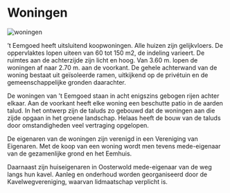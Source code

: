 # Woningen

![woningen](/images/woningen.jpg)

’t Eemgoed heeft uitsluitend koopwoningen. Alle huizen zijn gelijkvloers. De oppervlaktes lopen uiteen van 60 tot 150 m2, de indeling varieert. De ruimtes aan de achterzijde zijn licht en hoog. Van 3.60 m. lopen de woningen af naar 2.70 m. aan de voorkant. De gehele achterwand van de woning bestaat uit geïsoleerde ramen, uitkijkend op de privétuin en de gemeenschappelijke gronden daarachter.

De woningen van ’t Eemgoed staan in acht enigszins gebogen rijen achter elkaar. Aan de voorkant heeft elke woning een beschutte patio in de aarden talud. In het ontwerp zijn de taluds zo gebouwd dat de woningen aan die zijde opgaan in het groene landschap. Helaas heeft de bouw van de taluds door omstandigheden veel vertraging opgelopen.

De eigenaren van de woningen zijn verenigd in een Vereniging van Eigenaren. Met de koop van een woning wordt men tevens mede-eigenaar van de gezamenlijke grond en het Eemhuis.

Daarnaast zijn huiseigenaren in Oosterwold mede-eigenaar van de weg langs hun kavel. Aanleg en onderhoud worden georganiseerd door de Kavelwegvereniging, waarvan lidmaatschap verplicht is.
